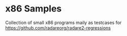 # x86 Samples

Collection of small x86 programs maily as testcases for https://github.com/radareorg/radare2-regressions

 
